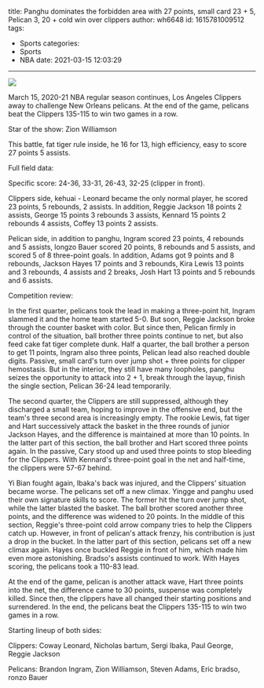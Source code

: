 title: Panghu dominates the forbidden area with 27 points, small card 23 + 5, Pelican 3, 20 + cold win over clippers
author: wh6648
id: 1615781009512
tags: 
- Sports
categories: 
- Sports
- NBA
date: 2021-03-15 12:03:29
---
![](https://p6.itc.cn/images01/20210315/617678d1470d4d82a471ca85809dd2f6.jpeg)


March 15, 2020-21 NBA regular season continues, Los Angeles Clippers away to challenge New Orleans pelicans. At the end of the game, pelicans beat the Clippers 135-115 to win two games in a row.

Star of the show: Zion Williamson

This battle, fat tiger rule inside, he 16 for 13, high efficiency, easy to score 27 points 5 assists.

Full field data:

Specific score: 24-36, 33-31, 26-43, 32-25 (clipper in front).

Clippers side, kehuai - Leonard became the only normal player, he scored 23 points, 5 rebounds, 2 assists. In addition, Reggie Jackson 18 points 2 assists, George 15 points 3 rebounds 3 assists, Kennard 15 points 2 rebounds 4 assists, Coffey 13 points 2 assists.

Pelican side, in addition to panghu, Ingram scored 23 points, 4 rebounds and 5 assists, longzo Bauer scored 20 points, 8 rebounds and 5 assists, and scored 5 of 8 three-point goals. In addition, Adams got 9 points and 8 rebounds, Jackson Hayes 17 points and 3 rebounds, Kira Lewis 13 points and 3 rebounds, 4 assists and 2 breaks, Josh Hart 13 points and 5 rebounds and 6 assists.

Competition review:

In the first quarter, pelicans took the lead in making a three-point hit, Ingram slammed it and the home team started 5-0. But soon, Reggie Jackson broke through the counter basket with color. But since then, Pelican firmly in control of the situation, ball brother three points continue to net, but also feed cake fat tiger complete dunk. Half a quarter, the ball brother a person to get 11 points, Ingram also three points, Pelican lead also reached double digits. Passive, small card's turn over jump shot + three points for clipper hemostasis. But in the interior, they still have many loopholes, panghu seizes the opportunity to attack into 2 + 1, break through the layup, finish the single section, Pelican 36-24 lead temporarily.

The second quarter, the Clippers are still suppressed, although they discharged a small team, hoping to improve in the offensive end, but the team's three second area is increasingly empty. The rookie Lewis, fat tiger and Hart successively attack the basket in the three rounds of junior Jackson Hayes, and the difference is maintained at more than 10 points. In the latter part of this section, the ball brother and Hart scored three points again. In the passive, Cary stood up and used three points to stop bleeding for the Clippers. With Kennard's three-point goal in the net and half-time, the clippers were 57-67 behind.

Yi Bian fought again, Ibaka's back was injured, and the Clippers' situation became worse. The pelicans set off a new climax. Yingge and panghu used their own signature skills to score. The former hit the turn over jump shot, while the latter blasted the basket. The ball brother scored another three points, and the difference was widened to 20 points. In the middle of this section, Reggie's three-point cold arrow company tries to help the Clippers catch up. However, in front of pelican's attack frenzy, his contribution is just a drop in the bucket. In the latter part of this section, pelicans set off a new climax again. Hayes once buckled Reggie in front of him, which made him even more astonishing. Bradso's assists continued to work. With Hayes scoring, the pelicans took a 110-83 lead.

At the end of the game, pelican is another attack wave, Hart three points into the net, the difference came to 30 points, suspense was completely killed. Since then, the clippers have all changed their starting positions and surrendered. In the end, the pelicans beat the Clippers 135-115 to win two games in a row.

Starting lineup of both sides:

Clippers: Coway Leonard, Nicholas bartum, Sergi Ibaka, Paul George, Reggie Jackson

Pelicans: Brandon Ingram, Zion Williamson, Steven Adams, Eric bradso, ronzo Bauer

